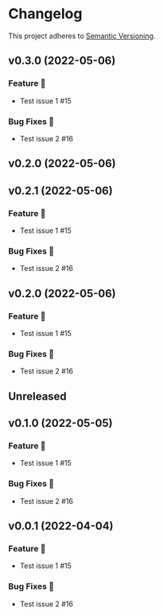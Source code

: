 # Changelog

This project adheres to [Semantic Versioning](http://semver.org/).

## v0.3.0 (2022-05-06)

### Feature 🎉

- Test issue 1 #15

### Bug Fixes 🐛

- Test issue 2 #16

## v0.2.0 (2022-05-06)

## v0.2.1 (2022-05-06)

### Feature 🎉

- Test issue 1 #15

### Bug Fixes 🐛

- Test issue 2 #16

## v0.2.0 (2022-05-06)

### Feature 🎉

- Test issue 1 #15

### Bug Fixes 🐛

- Test issue 2 #16

## Unreleased

## v0.1.0 (2022-05-05)

### Feature 🎉

- Test issue 1 #15

### Bug Fixes 🐛

- Test issue 2 #16

## v0.0.1 (2022-04-04)

### Feature 🎉

- Test issue 1 #15

### Bug Fixes 🐛

- Test issue 2 #16